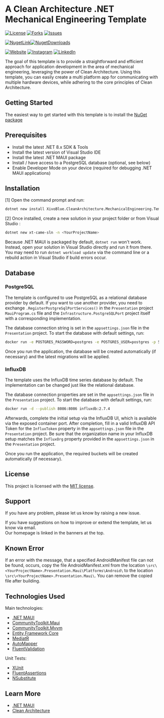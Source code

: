<!-- Project Shields & URLs -->
[github_build-shield]: https://img.shields.io/badge/
[license-shield]: https://img.shields.io/github/license/XivotecGmbH/CleanArchitecture.MechanicalEngineering
[license-url]: https://github.com/XivotecGmbH/CleanArchitecture.MechanicalEngineering/blob/master/LICENSE
[contributors-url]: https://github.com/XivotecGmbH/CleanArchitecture.MechanicalEngineering/graphs/contributors
[forks-shield]: https://img.shields.io/github/forks/XivotecGmbH/CleanArchitecture.MechanicalEngineering
[forks-url]: https://github.com/XivotecGmbH/CleanArchitecture.MechanicalEngineering/network/members
[issues-shield]: https://img.shields.io/github/issues/XivotecGmbH/CleanArchitecture.MechanicalEngineering
[issues-url]: https://github.com/XivotecGmbH/CleanArchitecture.MechanicalEngineering/issues

[nuget-shield]: https://img.shields.io/nuget/v/XivoBlue.CleanArchitecture.MechanicalEngineering.Template?label=NuGet
[nuget-url]: https://www.nuget.org/packages/XivoBlue.CleanArchitecture.MechanicalEngineering.Template
[nuget-d-shield]: https://img.shields.io/nuget/dt/XivoBlue.CleanArchitecture.MechanicalEngineering.Template?label=Downloads
[nuget-d-url]: https://www.nuget.org/packages/XivoBlue.CleanArchitecture.MechanicalEngineering.Template

[website-shield]: https://img.shields.io/badge/Xivotec-blue
[website-url]: https://xivotec.com/
[instagram-shield]: https://img.shields.io/badge/Xivotec-blue?logo=instagram&logoColor=white
[instagram-url]: https://www.instagram.com/xivotec
[linkedin-shield]: https://img.shields.io/badge/Xivotec-blue?logo=linkedin&logoColor=white
[linkedin-url]: https://de.linkedin.com/company/xivotec

# A Clean Architecture .NET Mechanical Engineering Template
[![License][license-shield]][license-url] [![Forks][forks-shield]][forks-url] [![Issues][issues-shield]][issues-url]

[![NugetLink][nuget-shield]][nuget-url][![NugetDownloads][nuget-d-shield]][nuget-d-url]

[![Website][website-shield]][website-url] [![Instagram][instagram-shield]][instagram-url] [![LinkedIn][linkedin-shield]][linkedin-url]

The goal of this template is to provide a straightforward and efficient approach for application development in the area of mechanical engineering, leveraging the power of Clean Architecture.
Using this template, you can easily create a multi platform app for communicating with multiple hardware devices, while adhering to the core principles of Clean Architecture.

## Getting Started
The easiest way to get started with this template is to install the [NuGet package][nuget-d-url]

## Prerequisites
- Install the latest .NET 8.x SDK & Tools
- Install the latest version of Visual Studio IDE
- Install the latest .NET MAUI package
- Install / have access to a PostgreSQL database (optional, see below)
- Enable Developer Mode on your device (required for debugging .NET MAUI applications)

## Installation
[1] Open the command prompt and run:

```bash
dotnet new install XivoBlue.CleanArchitecture.MechanicalEngineering.Template
```

[2] Once installed, create a new solution in your project folder or from Visual Studio :

```bash
dotnet new xt-came-sln -n <YourProjectName>
```

Because .NET MAUI is packaged by default, `dotnet run` won't work.  
Instead, open your solution in Visual Studio directly and run it from there.
You may need to run `dotnet workload update` via the command line or a rebuild action in Visual Studio if build errors occur.


## Database

### PostgreSQL

The template is configured to use PostgreSQL as a relational database provider by default. If you want to use another provider, you need to exchange `.RegisterPostgreSqlPortServices()`
in the `Presentation` project `MauiProgram.cs` file and the `Infrastructure.PostgreSQLPort` project itself with a corresponding implementation.

The database connection string is set in the `appsettings.json` file in the `Presentation` project.
To start the database with default settings, run:

```bash
docker run -e POSTGRES_PASSWORD=postgres -e POSTGRES_USER=postgres -p 5432:5432 postgres:latest
```

Once you run the application, the database will be created automatically (if necessary) and the latest migrations will be applied.

### InfluxDB

The template uses the InfluxDB time series database by default. The implementation can be changed just like the relational database.

The database connection properties are set in the `appsettings.json` file in the `Presentation` project.
To start the database with default settings, run:

```bash
docker run -d --publish 8086:8086 influxdb:2.7.4
```

Afterwards, complete the initial setup via the InfluxDB UI, which is available via the exposed container port. After completion, fill in a valid InfluxDB API Token for the `InfluxToken` property in the `appsettings.json` file in the `Presentation` project. Be sure that the organization name in your InfluxDB setup matches the `InfluxOrg` property provided in the `appsettings.json` in the `Presentation` project.

Once you run the application, the required buckets will be created automatically (if necessary).

## License

This project is licensed with the [MIT license](LICENSE).

## Support

If you have any problem, please let us know by raising a new issue.

If you have suggestions on how to improve or extend the template, let us know via email.  
Our homepage is linked in the banners at the top.

## Known Error

If an error with the message, that a specified AndroidManifest file can not be found, occurs, copy the file AndroidManifest.xml from the location `\src\<YourProjectName>.Presentation.Maui\Platforms\Android\` to the location `\src\<YourProjectName>.Presentation.Maui\`. You can remove the copied file after building.

## Technologies Used

Main technologies:
* [.NET MAUI](https://learn.microsoft.com/en-us/dotnet/maui/)
* [CommunityToolkit.Maui](https://github.com/CommunityToolkit/Maui)
* [CommunityToolkit.Mvvm](https://learn.microsoft.com/de-de/dotnet/communitytoolkit/mvvm/)
* [Entity Framework Core](https://docs.microsoft.com/en-us/ef/core/)
* [MediatR](https://github.com/jbogard/MediatR)
* [AutoMapper](https://automapper.org/)
* [FluentValidation](https://fluentvalidation.net/)

Unit Tests:  
* [XUnit](https://xunit.net/)
* [FluentAssertions](https://fluentassertions.com/)
* [NSubstitute](https://nsubstitute.github.io/)

## Learn More

* [.NET MAUI](https://learn.microsoft.com/en-us/dotnet/maui/)
* [Clean Architecture](https://blog.cleancoder.com/uncle-bob/2012/08/13/the-clean-architecture.html)
